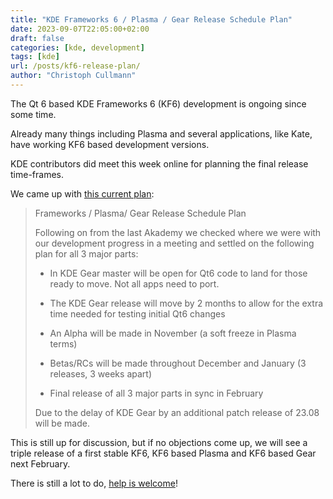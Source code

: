 ```yaml
---
title: "KDE Frameworks 6 / Plasma / Gear Release Schedule Plan"
date: 2023-09-07T22:05:00+02:00
draft: false
categories: [kde, development]
tags: [kde]
url: /posts/kf6-release-plan/
author: "Christoph Cullmann"
---
```


The Qt 6 based KDE Frameworks 6 (KF6) development is ongoing since some time.

Already many things including Plasma and several applications, like Kate, have working KF6 based development versions.

KDE contributors did meet this week online for planning the final release time-frames.

We came up with [this current plan](https://mail.kde.org/pipermail/kde-devel/2023-September/002008.html):

> Frameworks / Plasma/ Gear Release Schedule Plan
>
> Following on from the last Akademy we checked where we were with our
> development progress in a meeting and settled on the following plan
> for all 3 major parts:
>
> - In KDE Gear master will be open for Qt6 code to land for those
>   ready to move. Not all apps need to port.
>
> - The KDE Gear release will move by 2 months to allow for the extra
>   time needed for testing initial Qt6 changes
>
> - An Alpha will be made in November  (a soft freeze in Plasma terms)
>
> - Betas/RCs will be made throughout December and January (3 releases,
>   3 weeks apart)
>
> - Final release of all 3 major parts in sync in February
>
> Due to the delay of KDE Gear by an additional patch release of 23.08
> will be made.

This is still up for discussion, but if no objections come up, we will see a triple release of a first stable KF6, KF6 based Plasma and KF6 based Gear next February.

There is still a lot to do, [help is welcome](https://community.kde.org/Get_Involved)!
